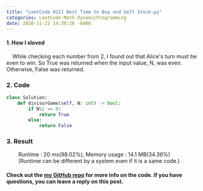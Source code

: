 ```yaml
---
title: "LeetCode 0121 Best Time to Buy and Sell Stock.py"
categories: LeetCode Math DynamicProgramming
date: 2020-11-22 14:39:28 -0400
---
```


#### 1. How I sloved
&nbsp;&nbsp;&nbsp;&nbsp;While checking each number from 2, I found out that Alice's turn must be even to win. So True was returned when the input value, N, was even. Otherwise, False was returned.

### 2. Code
```python
class Solution:
    def divisorGame(self, N: int) -> bool:
        if N%2 == 0:
            return True
        else:
            return False
```

### 3. Result
&nbsp;&nbsp;&nbsp;&nbsp;&nbsp;&nbsp;&nbsp;&nbsp;Runtime : 20 ms(98.02%), Memory usage : 14.1 MB(34.36%)  
&nbsp;&nbsp;&nbsp;&nbsp;&nbsp;&nbsp;&nbsp;&nbsp;(Runtime can be different by a system even if it is a same code.)

#### Check out the [my GitHub repo][hyuk-gh] for more info on the code. If you have questions, you can leave a reply on this post.
[hyuk-gh]:   https://github.com/dlgur1994/StudyAlgorithms
